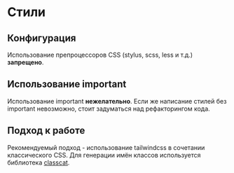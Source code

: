 # Стили

## Конфигурация

Использование препроцессоров CSS (stylus, scss, less и т.д.) **запрещено**.

## Использование important

Использование important **нежелательно**. Если же написание стилей без important невозможно, стоит задуматься над рефакторингом кода.

## Подход к работе

Рекомендуемый подход - использование tailwindcss в сочетании классического CSS. Для генерации имён классов используется библиотека [classcat](https://www.npmjs.com/package/classcat).
